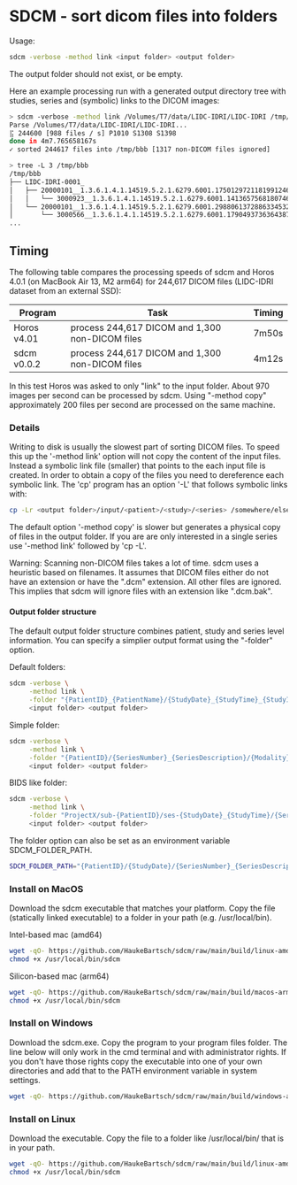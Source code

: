 # SDCM - sort dicom files into folders

Usage:

```bash
sdcm -verbose -method link <input folder> <output folder>
```

The output folder should not exist, or be empty.

Here an example processing run with a generated output directory tree with studies, series and (symbolic) links to the DICOM images:

```bash
> sdcm -verbose -method link /Volumes/T7/data/LIDC-IDRI/LIDC-IDRI /tmp/bbb
Parse /Volumes/T7/data/LIDC-IDRI/LIDC-IDRI...
⣯ 244600 [988 files / s] P1010 S1308 S1398
done in 4m7.765658167s 
✓ sorted 244617 files into /tmp/bbb [1317 non-DICOM files ignored]

> tree -L 3 /tmp/bbb
/tmp/bbb
├── LIDC-IDRI-0001_
│   ├── 20000101__1.3.6.1.4.1.14519.5.2.1.6279.6001.175012972118199124641098335511
│   │   └── 3000923__1.3.6.1.4.1.14519.5.2.1.6279.6001.141365756818074696859567662357
│   └── 20000101__1.3.6.1.4.1.14519.5.2.1.6279.6001.298806137288633453246975630178
│       └── 3000566__1.3.6.1.4.1.14519.5.2.1.6279.6001.179049373636438705059720603192
...
```

## Timing

The following table compares the processing speeds of sdcm and Horos 4.0.1 (on MacBook Air 13, M2 arm64) for 244,617 DICOM files (LIDC-IDRI dataset from an external SSD):

| Program | Task | Timing |
| --- | --- | --- |
| Horos v4.01 | process 244,617 DICOM and 1,300 non-DICOM files | 7m50s |
| sdcm v0.0.2 | process 244,617 DICOM and 1,300 non-DICOM files  | 4m12s |

In this test Horos was asked to only "link" to the input folder. About 970 images per second can be processed by sdcm. Using "-method copy" approximately 200 files per second are processed on the same machine.


### Details

Writing to disk is usually the slowest part of sorting DICOM files. To speed this up the '-method link' option will not copy the content of the input files. Instead a symbolic link file (smaller) that points to the each input file is created. In order to obtain a copy of the files you need to dereference each symbolic link. The 'cp' program has an option '-L' that follows symbolic links with:

```bash
cp -Lr <output folder>/input/<patient>/<study>/<series> /somewhere/else/
```

The default option '-method copy' is slower but generates a physical copy of files in the output folder. If you are are only interested in a single series use '-method link' followed by 'cp -L'. 

Warning: Scanning non-DICOM files takes a lot of time. sdcm uses a heuristic based on filenames. It assumes that DICOM files either do not have an extension or have the ".dcm" extension. All other files are ignored. This implies that sdcm will ignore files with an extension like ".dcm.bak".

#### Output folder structure

The default output folder structure combines patient, study and series level information. You can specify a simplier output format using the "-folder" option.

Default folders:

```bash
sdcm -verbose \
     -method link \
     -folder "{PatientID}_{PatientName}/{StudyDate}_{StudyTime}_{StudyInstanceUID}/{SeriesNumber}_{SeriesDescription}_{SeriesInstanceUID}/{Modality}_{SOPInstanceUID}.dcm" \
     <input folder> <output folder>
```

Simple folder:

```bash
sdcm -verbose \
     -method link \
     -folder "{PatientID}/{SeriesNumber}_{SeriesDescription}/{Modality}_{counter}.dcm" \
     <input folder> <output folder>
```

BIDS like folder:

```bash
sdcm -verbose \
     -method link \
     -folder "ProjectX/sub-{PatientID}/ses-{StudyDate}_{StudyTime}/{SeriesNumber}_{SeriesDescription}/{Modality}_{counter}.dcm" \
     <input folder> <output folder>
```

The folder option can also be set as an environment variable SDCM_FOLDER_PATH.

```bash
SDCM_FOLDER_PATH="{PatientID}/{StudyDate}/{SeriesNumber}_{SeriesDescription}/{Modality}_{counter}.dcm" sdcm -verbose -method link <input folder> <output folder>
```

### Install on MacOS

Download the sdcm executable that matches your platform. Copy the file (statically linked executable) to a folder in your path (e.g. /usr/local/bin).


Intel-based mac (amd64)

```bash
wget -qO- https://github.com/HaukeBartsch/sdcm/raw/main/build/linux-amd64/sdcm > /usr/local/bin/sdcm
chmod +x /usr/local/bin/sdcm
```

Silicon-based mac (arm64)

```bash
wget -qO- https://github.com/HaukeBartsch/sdcm/raw/main/build/macos-arm64/sdcm > /usr/local/bin/sdcm
chmod +x /usr/local/bin/sdcm
```


### Install on Windows

Download the sdcm.exe. Copy the program to your program files folder. The line below will only work in the cmd terminal and with administrator rights. If you don't have those rights copy the executable into one of your own directories and add that to the PATH environment variable in system settings.

```bash
wget -qO- https://github.com/HaukeBartsch/sdcm/raw/main/build/windows-amd64/sdcm.exe > %ProgramFiles%/sdcm.exe
```

### Install on Linux

Download the executable. Copy the file to a folder like /usr/local/bin/ that is in your path.

```bash
wget -qO- https://github.com/HaukeBartsch/sdcm/raw/main/build/linux-amd64/sdcm > /usr/local/bin/sdcm
chmod +x /usr/local/bin/sdcm
```
